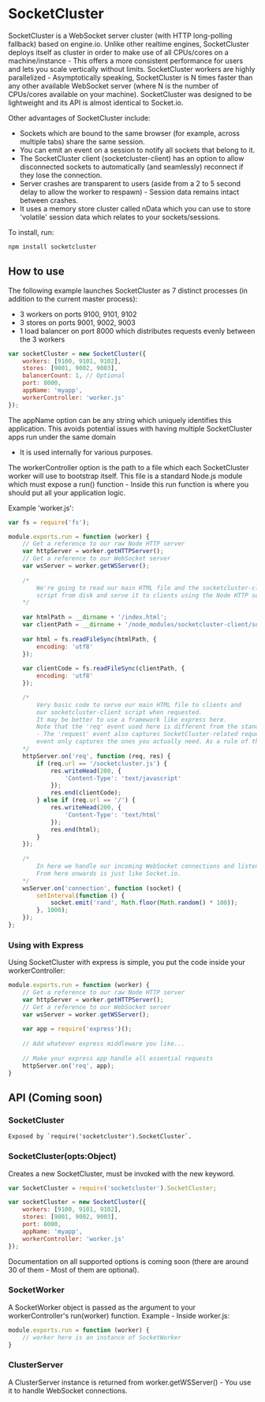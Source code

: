 SocketCluster
======

SocketCluster is a WebSocket server cluster (with HTTP long-polling fallback) based on engine.io.
Unlike other realtime engines, SocketCluster deploys itself as cluster in order to make use of all CPUs/cores on
a machine/instance - This offers a more consistent performance for users and lets you scale vertically without limits.
SocketCluster workers are highly parallelized - Asymptotically speaking, SocketCluster is N times faster than any other 
available WebSocket server (where N is the number of CPUs/cores available on your machine).
SocketCluster was designed to be lightweight and its API is almost identical to Socket.io.

Other advantages of SocketCluster include:
- Sockets which are bound to the same browser (for example, across multiple tabs) share the same session.
- You can emit an event on a session to notify all sockets that belong to it.
- The SocketCluster client (socketcluster-client) has an option to allow disconnected sockets to automatically (and seamlessly) reconnect
if they lose the connection.
- Server crashes are transparent to users (aside from a 2 to 5 second delay to allow the worker to respawn) - Session data remains intact between crashes.
- It uses a memory store cluster called nData which you can use to store 'volatile' session data which relates to your sockets/sessions.

To install, run:

```bash
npm install socketcluster
```

## How to use

The following example launches SocketCluster as 7 distinct processes (in addition to the current master process):
- 3 workers on ports 9100, 9101, 9102
- 3 stores on ports 9001, 9002, 9003
- 1 load balancer on port 8000 which distributes requests evenly between the 3 workers

```js
var socketCluster = new SocketCluster({
    workers: [9100, 9101, 9102],
    stores: [9001, 9002, 9003],
    balancerCount: 1, // Optional
    port: 8000,
    appName: 'myapp',
    workerController: 'worker.js'
});
```

The appName option can be any string which uniquely identifies this application.
This avoids potential issues with having multiple SocketCluster apps run under the same domain
- It is used internally for various purposes.

The workerController option is the path to a file which each SocketCluster worker will use to bootstrap itself.
This file is a standard Node.js module which must expose a run() function - Inside this run function is where you should
put all your application logic.

Example 'worker.js':

```js
var fs = require('fs');

module.exports.run = function (worker) {
    // Get a reference to our raw Node HTTP server
    var httpServer = worker.getHTTPServer();
    // Get a reference to our WebSocket server
    var wsServer = worker.getWSServer();
    
    /*
        We're going to read our main HTML file and the socketcluster-client
        script from disk and serve it to clients using the Node HTTP server.
    */
    
    var htmlPath = __dirname + '/index.html';
    var clientPath = __dirname + '/node_modules/socketcluster-client/socketcluster.js';
    
    var html = fs.readFileSync(htmlPath, {
        encoding: 'utf8'
    });
    
    var clientCode = fs.readFileSync(clientPath, {
        encoding: 'utf8'
    });

    /*
        Very basic code to serve our main HTML file to clients and
        our socketcluster-client script when requested.
        It may be better to use a framework like express here.
        Note that the 'req' event used here is different from the standard Node.js HTTP server 'request' event 
        - The 'request' event also captures SocketCluster-related requests; the 'req'
        event only captures the ones you actually need. As a rule of thumb, you should not listen to the 'request' event.
    */
    httpServer.on('req', function (req, res) {
        if (req.url == '/socketcluster.js') {
            res.writeHead(200, {
                'Content-Type': 'text/javascript'
            });
            res.end(clientCode);
        } else if (req.url == '/') {
            res.writeHead(200, {
                'Content-Type': 'text/html'
            });
            res.end(html);
        }
    });
    
    /*
        In here we handle our incoming WebSocket connections and listen for events.
        From here onwards is just like Socket.io.
    */
    wsServer.on('connection', function (socket) {
        setInterval(function () {
            socket.emit('rand', Math.floor(Math.random() * 100));
        }, 1000);
    });
};
```

### Using with Express

Using SocketCluster with express is simple, you put the code inside your workerController:

```js
module.exports.run = function (worker) {
	// Get a reference to our raw Node HTTP server
    var httpServer = worker.getHTTPServer();
    // Get a reference to our WebSocket server
    var wsServer = worker.getWSServer();
	
	var app = require('express')();
	
	// Add whatever express middleware you like...
	
	// Make your express app handle all essential requests
	httpServer.on('req', app);
}
```

## API (Coming soon)

### SocketCluster

    Exposed by `require('socketcluster').SocketCluster`.

### SocketCluster(opts:Object)

Creates a new SocketCluster, must be invoked with the new keyword.

```js
var SocketCluster = require('socketcluster').SocketCluster;

var socketCluster = new SocketCluster({
	workers: [9100, 9101, 9102],
	stores: [9001, 9002, 9003],
	port: 8000,
	appName: 'myapp',
	workerController: 'worker.js'
});
```

Documentation on all supported options is coming soon (there are around 30 of them - Most of them are optional).
	
### SocketWorker

A SocketWorker object is passed as the argument to your workerController's run(worker) function.
Example - Inside worker.js:

```js
module.exports.run = function (worker) {
	// worker here is an instance of SocketWorker
}
```

### ClusterServer

A ClusterServer instance is returned from worker.getWSServer() - You use it to handle WebSocket connections.